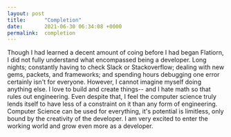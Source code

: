 ```yaml
---
layout: post
title:      "Completion"
date:       2021-06-30 06:34:08 +0000
permalink:  completion
---
```



Though I had learned a decent amount of coing before I had began Flatiorn, I did not fully understand what encompassed being a developer. Long nights; constantly having to check Slack or Stackoverflow; dealing with new gems, packets, and frameworks; and spending hours debugging one error certainly isn't for everyone. However, I cannot imagine myself doing anything else. I love to build and create things-- and I hate math so that rules out engineering.  Even despite that, I feel the computer science truly lends itself to have less of a constraint on it than any form of engineering. Computer Science can be used for everything, it's potential is limitless, only bound by the creativity of the developer. I am very excited to enter the working world and grow even more as a developer. 
